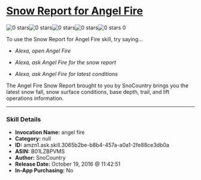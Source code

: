 # [Snow Report for Angel Fire](http://alexa.amazon.com/#skills/amzn1.ask.skill.3065b2be-b8b4-457a-a0a1-2fe88ce3db0a)
![0 stars](../../images/ic_star_border_black_18dp_1x.png)![0 stars](../../images/ic_star_border_black_18dp_1x.png)![0 stars](../../images/ic_star_border_black_18dp_1x.png)![0 stars](../../images/ic_star_border_black_18dp_1x.png)![0 stars](../../images/ic_star_border_black_18dp_1x.png) 0

To use the Snow Report for Angel Fire skill, try saying...

* *Alexa, open Angel Fire*

* *Alexa, ask Angel Fire for the snow report*

* *Alexa, ask Angel Fire for latest conditions*

The Angel Fire Snow Report brought to you by SnoCountry brings you the latest snow fall, snow surface conditions,  base depth, trail, and lift operations information.

***

### Skill Details

* **Invocation Name:** angel fire
* **Category:** null
* **ID:** amzn1.ask.skill.3065b2be-b8b4-457a-a0a1-2fe88ce3db0a
* **ASIN:** B01LZBPVMS
* **Author:** SnoCountry
* **Release Date:** October 19, 2016 @ 11:42:51
* **In-App Purchasing:** No
